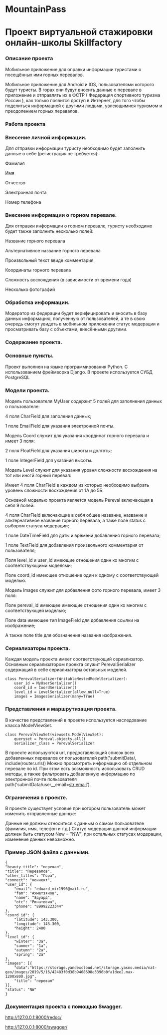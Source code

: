 # MountainPass

# Проект виртуальной стажировки онлайн-школы Skillfactory

### Описание проекта

Мобильное приложение для оправки информации туристами о посещённых ими горных перевалов.

Мобильное приложение для Android и IOS, пользователями которого будут туристы. В горах они будут вносить данные о перевале в приложение и отправлять их в ФСТР ( Федерация спортивного туризма России ), как только появится доступ в Интернет, для того чтобы поделиться информацией с другими людьми, увлеющимися туризмом и преодолением горных перевалов.

### Работа проекта

### Внесение личной информации.

Для отправки информации туристу необходимо будет заполнить данные о себе (регистрация не требуется):

Фамилия

Имя

Отчество

Электронная почта

Номер телефона

### Внесение информации о горном перевале.

Для отправки информации о горном перевале, туристу необходимо будет также заполнить несколько полей:

Название горного перевала

Альтернативное название горного перевала

Произвольный текст ввиде комментария

Координаты горного перевала

Сложность восхождения (в зависимости от времени года)

Несколько фотографий

### Обработка информации.

Модератор из федерации будет верифицировать и вносить в базу данных информацию, полученную от пользователей, а те в свою очередь смогут увидеть в мобильном приложении статус модерации и просматривать базу с объектами, внесёнными другими.

### Содержание проекта.

### Основные пункты.

Проект выполнен на языке программирования Python. С использованием фреймворка Django. В проекте используется СУБД PostgreSQL

### Модели проекта.

Модель пользователя MyUser содержит 5 полей для заполнения данных о пользователе:

4 поля CharField для заполения данных;

1 поле EmailField для указания электронной почты.

Модель Coord служит для указания координат горного перевала и имеет 3 поля:

2 поля FloatField для указания широты и долготы;

1 поле IntegerField для указания высоты.

Модель Level служит для указания уровня сложности восхождения на тот или иногй горный перевал:

Имеет 4 поля CharField в каждом из которых необходимо выбрать уровень сложности восхождения от 1А до 5Б.

Основной моделью проекта является модель Pereval включающая в себя 9 полей:

4 поля CharField включающие в себя общее название, название и альтернативное название горного перевала, а таже поле status с выбором статуса модерации;

1 поле DateTimeField для даты и времени добавления горного перевала;

1 поле TextField для добавления произвольного комментария от пользователя;

Поля level_id и user_id имеющие отношения один ко многим с соответствующими моделями;

Поле coord_id имеющее отношение один к одному с соответствующей моделью.

Модель Images служит для добавления фото горного перевала, имеет 3 поля:

Поле pereval_id имеющее имеющие отношения один ко многим с соответствующей моделью;

Поле data имеющее тип ImageField для добавления ссылки на изображение;

А также поле title для обозначения названия изображения.

### Сериализаторы проекта.

Каждая модель проекта имеет соответствующий сериализатор. Основным сериализатором проекта служит PerevalSerializer содержащий в себе сериализаторы остальных моделей.

    class PerevalSerializer(WritableNestedModelSerializer):
        user_id = MyUserSerializer()
        coord_id = CoordSerializer()
        level_id = LevelSerializer(allow_null=True)
        images = ImagesSerializer(many=True)

### Представления и маршрутизация проекта.

В качестве представлений в проекте используется наследование класса ModelViewSet.

    class PerevalViewSet(viewsets.ModelViewSet):
        queryset = Pereval.objects.all()
        serializer_class = PerevalSerializer
    
В проекте используются url, предоставляющий список всех добавленных перевалов от пользователей path('submitData/, include(router.urls)) Можно просмотреть информацию об отдельном перевале по id. При этом есть возможность использовать CRUD методы, а также фильтровать добавленную информацию по электронной почте пользователя path('submitData/user__email=<str:email>').

### Ограничения в проекте.

В проекте существует условие при котором пользователь может изменить отправленные данные:

Данные не должны относиться к данным о самом пользователе (фамилия, имя, телефон и т.д.)
Статус модерации данной информации должен быть статусом New = "NW", при остальных статусах модерации, изменение данных невозможно.

### Пример JSON файла с данными.

    {
    "beauty_title": "перевал",
    "title": "Перевалов",
    "other_titles": "Гора",
    "connect": "коннект",
    "user_id": {
        "email": "eduard_mir1996@mail.ru",
        "fam": "Ахметзянов",
        "name": "Эдуард",
        "otc": "Ринатович",
        "phone": "89992223344"
    },
    "coord_id": {
        "latitude": 143.300,
        "longitude": 143.300,
        "height": 2400
    },
    "level_id": {
        "winter": "3a",
        "summer": "1a",
        "autumn": "2a",
        "spring": "2a"
    },
    "images": [{
        "data":"https://storage.yandexcloud.net/storage.yasno.media/nat-geo/images/2019/5/16/42483f0d38b9408698e3396b0fa1dee2.max-1200x800.jpg",
        "title": "перевал"
    }],
    "status": "NW"
    }

### Документация проекта с помощью Swagger.

http://127.0.0.1:8000/redoc/

http://127.0.0.1:8000/swagger/
